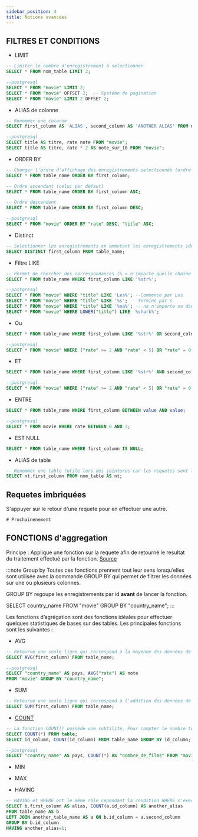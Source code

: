 ```yaml
---
sidebar_position: 4
title: Notions avancées
---
```


## FILTRES ET CONDITIONS
* LIMIT
```sql
-- Limiter le nombre d'enregistrement à selectionner
SELECT * FROM nom_table LIMIT 2;

--postgresql
SELECT * FROM "movie" LIMIT 2;
SELECT * FROM "movie" OFFSET 2;  -- Systéme de pagination
SELECT * FROM "movie" LIMIT 2 OFFSET 2;
```

* ALIAS de colonne
```sql
-- Renommer une colonne
SELECT first_column AS 'ALIAS', second_column AS 'ANOTHER ALIAS' FROM nom_table;

--postgresql
SELECT title AS titre, rate note FROM "movie";
SELECT title AS titre, rate * 2 AS note_sur_10 FROM "movie";
```

* ORDER BY
```sql
-- Changer l'ordre d'affichage des enregistrements selectionnés (ordre numerique ou alphabetique)
SELECT * FROM table_name ORDER BY first_column;

-- Ordre ascendant (celui par défaut)
SELECT * FROM table_name ORDER BY first_column ASC;

-- Ordre descendant
SELECT * FROM table_name ORDER BY first_column DESC;

--postgresql
SELECT * FROM "movie" ORDER BY "rate" DESC, "title" ASC;
```

* Distinct
```sql
-- Selectionner les enregistrements en ommetant les enregistrements identiques pour le champ distinct (selectionner que la premiere apparition dans la table et ommet les autres).
SELECT DISTINCT first_column FROM table_name;
```

* Filtre LIKE
```sql
-- Permet de chercher des correspondances (% = n'importe quelle chaine de caractére) (recherche tous les enregistrement avec le texte indiqué)
SELECT * FROM table_name WHERE first_column LIKE '%str%';

--postgresql
SELECT * FROM "movie" WHERE "title" LIKE 'Les%'; --Commence par Les
SELECT * FROM "movie" WHERE "title" LIKE '%s'; -- Termine par s
SELECT * FROM "movie" WHERE "title" LIKE '%na%'; -- na n'importe ou dans le string
SELECT * FROM "movie" WHERE LOWER("title") LIKE '%shark%';
```

* Ou
```sql
SELECT * FROM table_name WHERE first_column LIKE '%str%' OR second_column=value;

--postgresql
SELECT * FROM "movie" WHERE ("rate" >= 2 AND "rate" < 5) OR "rate" = 0; -- AND (et) OR (ou)
```

* ET
```sql
SELECT * FROM table_name WHERE first_column LIKE '%str%' AND second_column=value;

--postgresql
SELECT * FROM "movie" WHERE ("rate" >= 2 AND "rate" < 5) OR "rate" = 0; -- AND (et) OR (ou)
```

* ENTRE
```sql
SELECT * FROM table_name WHERE first_column BETWEEN value AND value;

--postgresql
SELECT * FROM movie WHERE rate BETWEEN 0 AND 3;
```

* EST NULL
```sql
SELECT * FROM table_name WHERE first_column IS NULL;
```

* ALIAS de table
```sql
-- Renommer une table (utile lors des jointures car les requetes sont longues) (voir HAVING pour un exemple)
SELECT nt.first_column FROM nom_table AS nt;
```

## Requetes imbriquées

S'appuyer sur le retour d'une requete pour en effectuer une autre.

```sql
# Prochainenement
```

## FONCTIONS d'aggregation

Principe : Applique une fonction sur la requete afin de retourné le resultat du traitement effectué par la fonction.
[Source](https://sql.sh/fonctions/agregation)

:::note Group by
Toutes ces fonctions prennent tout leur sens lorsqu’elles sont utilisée avec la commande GROUP BY qui permet de filtrer les données sur une ou plusieurs colonnes.

GROUP BY regoupe les enregistrements par id **avant** de lancer la fonction.

SELECT country_name FROM "movie" GROUP BY "country_name";
:::

Les fonctions d’agrégation sont des fonctions idéales pour effectuer quelques statistiques de bases sur des tables. Les principales fonctions sont les suivantes :

* AVG
```sql
-- Retourne une seule ligne qui correspond à la moyenne des données de first_column
SELECT AVG(first_column) FROM table_name;

--postgresql
SELECT "country_name" AS pays, AVG("rate") AS note 
FROM "movie" GROUP BY "country_name";
```

* SUM
```sql
-- Retourne une seule ligne qui correspond à l'addition des données de first_column
SELECT SUM(first_column) FROM table_name;
```

* [COUNT](https://sql.sh/fonctions/agregation/count)
```sql
-- La fonction COUNT() possède une subtilité. Pour compter le nombre total de ligne d’une table, il convient d’utiliser * qui signifie que l’ont cherche à compter le nombre d’enregistrement sur toutes les colonnes.
SELECT COUNT(*) FROM table;
SELECT id_column, COUNT(id_column) FROM table_name GROUP BY id_column; -- Il est aussi possible de connaitre le nombre d’enregistrement sur une colonne en particulier. Les enregistrements qui possèdent la valeur nul ne seront pas comptabilisé.

--postgresql
SELECT "country_name" AS pays, COUNT(*) AS "nombre_de_films" FROM "movie" GROUP BY "country_name";

```

* MIN
* MAX

* HAVING
```sql
-- HAVING et WHERE ont le même rôle cependant la condition WHERE s'execute avant un GROUP BY alors que HAVING s'execute après.
SELECT b.first_column AS alias, COUNT(a.id_column) AS another_alias
FROM table_name AS b
LEFT JOIN another_table_name AS a ON b.id_column = a.second_column
GROUP BY b.id_column 
HAVING another_alias=1;
```
